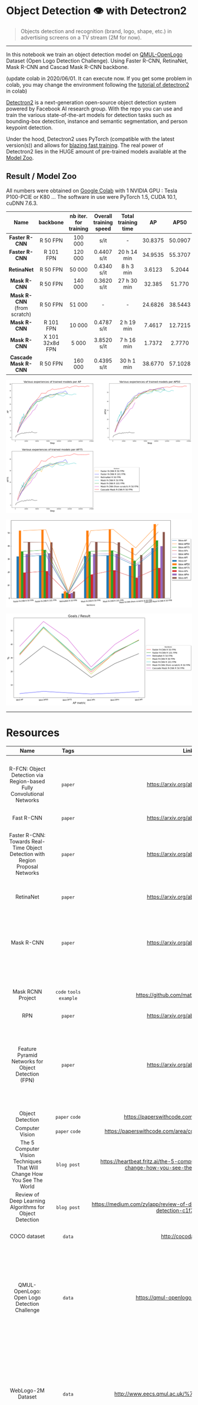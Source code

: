 # **Object Detection 👁 with Detectron2** #

> Objects detection and recognition  (brand, logo, shape, etc.) in advertising screens on a TV stream (2M for now).


---

In this notebook we train an object detection model on [QMUL-OpenLogo](https://qmul-openlogo.github.io/index.html) Dataset (Open Logo Detection Challenge). Using Faster R-CNN, RetinaNet, Mask R-CNN and Cascad Mask R-CNN backbone.

(update colab in 2020/06/01. It can execute now. If you get some problem in colab, you may change the environment following the [tutorial of detectron2](https://github.com/facebookresearch/detectron2/blob/master/GETTING_STARTED.md) in colab)

[Detectron2](https://github.com/facebookresearch/Detectron) is a next-generation open-source object detection system powered by Facebook AI research group. With the repo you can use and train the various state-of-the-art models for detection tasks such as bounding-box detection, instance and semantic segmentation, and person keypoint detection.

Under the hood, Detectron2 uses PyTorch (compatible with the latest version(s)) and allows for [blazing fast training](https://detectron2.readthedocs.io/notes/benchmarks.html).
The real power of Detectron2 lies in the HUGE amount of pre-trained models available at the [Model Zoo](https://github.com/facebookresearch/detectron2/blob/master/MODEL_ZOO.md).

## Result / Model Zoo

All numbers were obtained on [Google Colab](https://colab.research.google.com/drive/1970qEp1eo2ORhw9iEynNXJCmNaVWpLLY)  with 1 NVIDIA GPU : Tesla P100-PCIE or K80 ... The software in use were PyTorch 1.5, CUDA 10.1, cuDNN 7.6.3.

| Name | backbone | nb iter. for training | Overall training speed | Total training time | AP | AP50 | AP75 | APs | APm | APl | total Loss | inference time (s/im) | Model Size | download |
|:------:|:------:|:------:|:------:|:------:|:------:|:------:|:------:|:------:|:------:|:------:|:------:|:------:|:------:|:------:|
|**Faster R-CNN**| R 50 FPN | 100 000 | s/it | - | 30.8375 | 50.0907 |34.8793 | 18.8721 | 32.7907 | 41.6849 | 0.153 | 0.065018 | 328 Mo | [model](https://drive.google.com/open?id=1-qlpWuYu-JSgc4QMakILqR8JKDIhP7x0) / [metrics](https://drive.google.com/open?id=10W_edHfNh4d5PHau04lRMjWRA5z9Qzjw) |
|**Faster R-CNN**| R 101 FPN | 120 000 | 0.4407 s/it | 20 h 14 min | 34.9535 | 55.3707 | 39.7093 | 21.1202 | 36.5597 | 45.8368 | 0.107 | 0.089403 | 473 Mo | [model](https://drive.google.com/open?id=101kgH7CgI45fRwDE3h32llevphjQNBF9) / [metrics](https://drive.google.com/open?id=11wv9Or300GmFK_SQdIRew8VzMNpYYHH1) |
|**RetinaNet**| R 50 FPN | 50 000 | 0.4340 s/it | 8 h 3 min | 3.6123 | 5.2044 | 4.1868 | 3.3015 | 3.9751 | 5.1046 | 0.221 | 0.092389 | 289 Mo | [model](https://drive.google.com/open?id=1-sNoukPL3qO1XJwAbfTaaiwUo8VapvU_) / [metrics](https://drive.google.com/open?id=1-lkL45q6cgQhdzRkInQZ4ot4HvoKIMiH) |
|**Mask R-CNN**| R 50 FPN | 140 000 | 0.3620 s/it | 27 h 30 min | 32.385 | 51.770 | 35.932 | 17.926 | 33.873 | 43.138 | 0.202 | 0.0723 | 349 Mo |[model](https://drive.google.com/open?id=1-AoHvmGfFS9Akikh6iuslOuBJdnnT_2t) / [metrics](https://drive.google.com/open?id=1-fLv9sVj3d3fNma_fMmNu1V4YivZO6dn)|
|**Mask R-CNN** (from scratch) | R 50 FPN | 51 000 | - | - | 24.6826 | 38.5443 | 28.4530 | 15.4363 | 25.7478 | 33.0177 | 0.342 | - | 360 Mo |[model](https://drive.google.com/open?id=1-6U-mjswmxxh1Se6MO2rvi3AAiMFaXtt) / [metrics](https://drive.google.com/open?id=1-0p6758E6PUvbL1WZw5eKdaoUUL3QVJQ)|
|**Mask R-CNN**| R 101 FPN | 10 000 | 0.4787 s/it | 2 h 19 min | 7.4617 | 12.7215 | 8.0170 | 4.9735 | 7.8142 | 10.5478 | 0.457 | 0.097657 | 831 Mo |[model](https://drive.google.com/file/d/10sS1Q7H0hfoUb-tLSBuk1N0JJ82dysMZ) / [metrics](https://drive.google.com/file/d/10D4_f5Z23vHzFLx0ELLIBiiGxhIn1xyO)|
|**Mask R-CNN**| X 101 32x8d FPN | 5 000 | 3.8520 s/it | 7 h 16 min | 1.7372 | 2.7770 | 1.9930 | 1.1317 | 1.8708 | 2.286  | 0.586 | 0.7615 | 494 Mo |[model](https://drive.google.com/open?id=1-9i4Q2WbR6aW9c2lEmwgoSWDUAQyzA0k) / [metrics](https://drive.google.com/open?id=1-1JIN5bErxsXUsXS5HfibpXzK0vgCn0l)|
|**Cascade Mask R-CNN**|R 50 FPN| 160 000 | 0.4395 s/it | 30 h 1 min | 38.6770 | 57.1028 | 44.2056 | 24.6829 | 40.1366 | 51.3827 | 0.717 | 0.089863 | 556 Mo |[model](https://drive.google.com/open?id=1-CPBMRgYVyieqk9zMdTPeVOKtfU-BF76) / [metrics](https://drive.google.com/open?id=1-Ud1gFlE2nZfV7msZDUSvIucXTu5XQ-O)|

![model zoo](assets/training.png)

![model zoo](assets/plot_models2.png)

![model zoo](assets/plot_models.png)

---

# Resources


| Name | Tags | Link | Comment |
|:----:|:----:|:----:|:-------:|
|R-FCN: Object Detection via Region-based Fully Convolutional Networks|`paper`| https://arxiv.org/abs/1605.06409| Jifeng Dai, Yi Li, Kaiming He, and Jian Sun. Conference on Neural Information Processing Systems (NIPS), 2016.|
|Fast R-CNN|`paper`|https://arxiv.org/abs/1504.08083||
|Faster R-CNN: Towards Real-Time Object Detection with Region Proposal Networks|`paper`|https://arxiv.org/abs/1506.01497| Shaoqing Ren, Kaiming He, Ross Girshick, and Jian Sun. Conference on Neural Information Processing Systems (NIPS), 2015.|
|RetinaNet|`paper`|https://arxiv.org/abs/1708.02002| Best Student Paper Award at ICCV 2017|
|Mask R-CNN |`paper`|https://arxiv.org/abs/1703.06870| Kaiming He, Georgia Gkioxari, Piotr Dollár, and Ross Girshick. IEEE International Conference on Computer Vision (ICCV), 2017. |
|Mask RCNN Project|`code` `tools` `example`|https://github.com/matterport/Mask_RCNN| The official implementation of the paper in tensorflow and keras |
|RPN|`paper` | https://arxiv.org/abs/1506.01497 ||
|Feature Pyramid Networks for Object Detection (FPN)|`paper`|https://arxiv.org/abs/1612.03144| Tsung-Yi Lin, Piotr Dollár, Ross Girshick, Kaiming He, Bharath Hariharan, and Serge Belongie. IEEE Conference on Computer Vision and Pattern Recognition (CVPR), 2017.|
|Object Detection|`paper` `code`|https://paperswithcode.com/task/object-recognition||
| Computer Vision |`paper` `code`|https://paperswithcode.com/area/computer-vision/object-detection||
|The 5 Computer Vision Techniques That Will Change How You See The World|`blog post`|https://heartbeat.fritz.ai/the-5-computer-vision-techniques-that-will-change-how-you-see-the-world-1ee19334354b|
|Review of Deep Learning Algorithms for Object Detection|`blog post`|https://medium.com/zylapp/review-of-deep-learning-algorithms-for-object-detection-c1f3d437b852||
||
|COCO dataset|`data`|http://cocodataset.org|Common Objects in COntext|
|QMUL-OpenLogo: Open Logo Detection Challenge|`data`|https://qmul-openlogo.github.io/index.html| QMUL-OpenLogo contains 27,083 images from 352 logo classes, built by aggregating and refining 7 existing datasets and establishing an open logo detection evaluation protocol. Total size: 4.7 GB|
|WebLogo-2M Dataset|`data`|http://www.eecs.qmul.ac.uk/%7Ehs308/WebLogo-2M.html/| The dataset was constructed automatically by sampling the Twitter stream data. It contains 194 unique logo classes and over 2 million logo images. Total size: 178.1 GB |
|VGG Image Annotator|`labelling`|http://www.robots.ox.ac.uk/~vgg/software/via/| Its a simple tool for labeling the images and it labels all the images and exports it to a single JSON file. |
|Labelme|`labelling`| http://labelme2.csail.mit.edu/ | One of the best known tools. The user interface was a bit too slow, however, especially when zooming in on large images.|
|Labelbox|`labelling`|https://www.labelbox.io/|Fairly good for large labeling projects and with options for different types of labeling tasks.|
|COCO UI|`labelling`|https://github.com/tylin/coco-ui|The tool used to rate the COCO dataset.|
|mAP (mean Average Precision) for Object Detection|`blog post`|https://medium.com/@jonathan_hui/map-mean-average-precision-for-object-detection-45c121a31173||
|How do I use Google Drive with Google Colab|`blog post` `tutorial`|https://medium.com/@prajwal.prashanth22/google-colab-drive-as-persistent-storage-for-long-training-runs-cb82bc1d5b71||
|Detectron2: A PyTorch-based modular object detection library|`blog post`|https://ai.facebook.com/blog/-detectron2-a-pytorch-based-modular-object-detection-library-|Official blog of Facebook AI Research (FAIR)|
|Detectron2 GitHub|`code` `tools`|https://github.com/facebookresearch/detectron2|The bees knees of object detection. This will probably form the basis of the project code.|
|How to make a custom dataset in Detectron2|`code` `data` `tutorial`|https://detectron2.readthedocs.io/tutorials/datasets.html|Since I'll want to be bringing my own data and use it with detectron2, I'll probably have to create a custom dataset.|
| Detectron2 example Colab Notebook | `code` `example`| https://colab.research.google.com/drive/16jcaJoc6bCFAQ96jDe2HwtXj7BMD_-m5 | Working example notebook with detectron2, should be used as a baseline for getting custom data to work.|
|Documentation for Detectron2 config useage|`documentation`|https://detectron2.readthedocs.io/modules/config.html#config-references | Goes through a list of the config files in Detectron2.|
|Rethinking ImageNet Pre-training|`paper`|https://arxiv.org/abs/1811.08883|Training Detectron2 from scratch (random initialization)|

That’s all folks, thank you for reading!